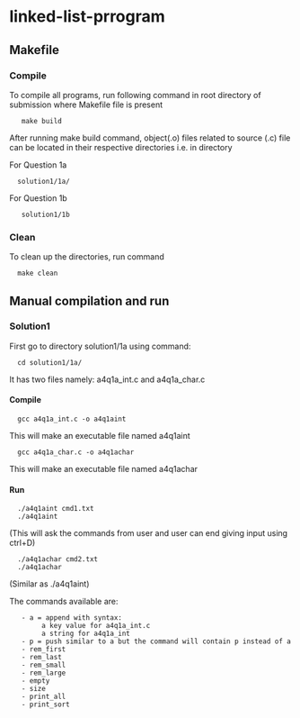 # linked-list-prrogram

## Makefile

### Compile

To compile all programs, run following command in root directory of submission
where Makefile file is present

       make build

After running make build command, object(.o) files related to source (.c) file
can be located in their respective directories i.e. in directory 

For Question 1a

      solution1/1a/

For Question 1b

       solution1/1b


### Clean

To clean up the directories, run command
    
      make clean

## Manual compilation and run

### Solution1

First go to directory solution1/1a using command:

      cd solution1/1a/
     
It has two files namely: a4q1a_int.c and a4q1a_char.c

#### Compile

      gcc a4q1a_int.c -o a4q1aint

This will make an executable file named a4q1aint

      gcc a4q1a_char.c -o a4q1achar

This will make an executable file named a4q1achar

#### Run

      ./a4q1aint cmd1.txt
      ./a4q1aint
      
(This will ask the commands from user and user can end giving input using ctrl+D)

      ./a4q1achar cmd2.txt
      ./a4q1achar

(Similar as ./a4q1aint)
      
The commands available are:

       - a = append with syntax: 
            a key value for a4q1a_int.c
            a string for a4q1a_int  
       - p = push similar to a but the command will contain p instead of a
       - rem_first 
       - rem_last
       - rem_small
       - rem_large
       - empty
       - size 
       - print_all 
       - print_sort

